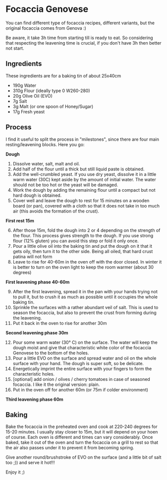 # Focaccia Genovese
You can find different type of focaccia recipes, different variants, but the original focaccia comes from Genova :)

Be aware, it take 3h time from starting till is ready to eat. So considering that respecting the leavening time is crucial, if you don't have 3h then better not start.

## Ingredients
These ingredients are for a baking tin of about 25x40cm 
- 190g Water 
- 310g Flour (ideally type 0 W260-280)
- 20g Olive Oil (EVO)
- 7g Salt
- 3g Malt (or one spoon of Honey/Sugar) 
- 17g Fresh yeast 

## Process
I find it useful to split the process in "milestones", since there are four main resting/leavening blocks. Here you go:

**Dough**

1. Dissolve water, salt, malt and oil.
2. Add half of the flour until a thick but still liquid paste is obtained.
3. Add the well-crumbled yeast. If you use dry yeast, dissolve it in a little warm water (30C) kept aside by the amount of initial water. The water should not be too hot or the yeast will be damaged.
4. Work the dough by adding the remaining flour until a compact but not hard dough is obtained.
5. Cover well and leave the dough to rest for 15 minutes on a wooden board (or pan), covered with a cloth so that it does not take in too much air (this avoids the formation of the crust).

**First rest 15m**

6. After those 15m, fold the dough into 2 or 4 depending on the strength of the flour. This process gives strength to the dough. If you use strong flour (12% gluten) you can avoid this step or fold it only once.
7. Pour a little olive oil into the baking tin and put the dough on it that it gets oily, then turn it to the other side. Being all oiled, that hard crust patina will not form
8. Leave to rise for 40-60m in the oven off with the door closed. In winter it is better to turn on the oven light to keep the room warmer (about 30 degrees)

**First leavening phase 40-60m**

9. After the first leavening, spread it in the pan with your hands trying not to pull it, but to crush it as much as possible until it occupies the whole baking tin.
10. Sprinkle the surfaces with a rather abundant veil of salt. This is used to season the focaccia, but also to prevent the crust from forming during the leavening.
11. Put it back in the oven to rise for another 30m

**Second leavening phase 30m**

12. Pour some warm water (30° C) on the surface. The water will keep the dough moist and give that characteristic white color of the focaccia Genovese to the bottom of the holes.
13. Pour a little EVO on the surface and spread water and oil on the whole surface with your hand. The dough is super soft, so be delicate.
14. Energetically imprint the entire surface with your fingers to form the characteristic holes.
15. [optional] add onion / olives / cherry tomatoes in case of seasoned focaccia. I like it the original version: plain.
16. Put in the oven off for another 60m (or 75m if colder environment)

**Third leavening phase 60m**

## Baking
Bake the focaccia in the preheated oven and cook at 220-240 degrees for 15-20 minutes. I usually stay closer to 15m, but it will depend on your hoen of course. Each oven is different and times can vary considerably.
Once baked, take it out of the oven and turn the focaccia on a grill to rest so that the air also passes under it to prevent it from becoming spring.

Give another round/brushstroke of EVO on the surface (and a little bit of salt too ;)) and serve it hot!!!

Enjoy it ;)
